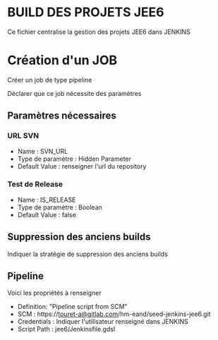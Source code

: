 BUILD DES PROJETS JEE6
======================

Ce fichier centralise la gestion des projets JEE6 dans JENKINS


Création d'un JOB
=================

Créer un job de type pipeline

Déclarer que ce job nécessite des paramètres

Paramètres nécessaires
----------------------
### URL SVN
* Name : SVN_URL
* Type de paramètre : Hidden Parameter
* Default Value : renseigner l'url du repository

### Test de Release
* Name : IS_RELEASE
* Type de paramètre : Boolean
* Default Value : false


Suppression des anciens builds
------------------------------
Indiquer la stratégie de suppression des anciens builds


Pipeline
--------
Voici les propriétés à renseigner

* Definition: "Pipeline script from SCM"
* SCM : https://touret-a@gitlab.com/hm-eand/seed-jenkins-jee6.git
* Credentials : Indiquer l'utilisateur renseigné dans JENKINS
* Script Path : jee6/Jenkinsfile.gdsl
 
 
